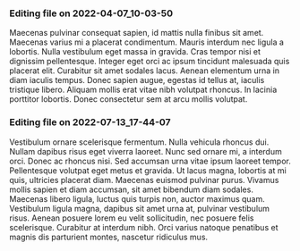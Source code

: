 

### Editing file on 2022-04-07_10-03-50

Maecenas pulvinar consequat sapien, id mattis nulla finibus sit amet. Maecenas varius mi a placerat condimentum. Mauris interdum nec ligula a lobortis. Nulla vestibulum eget massa in gravida. Cras tempor nisi et dignissim pellentesque. Integer eget orci ac ipsum tincidunt malesuada quis placerat elit. Curabitur sit amet sodales lacus. Aenean elementum urna in diam iaculis tempus. Donec sapien augue, egestas id tellus at, iaculis tristique libero. Aliquam mollis erat vitae nibh volutpat rhoncus. In lacinia porttitor lobortis. Donec consectetur sem at arcu mollis volutpat.




### Editing file on 2022-07-13_17-44-07

Vestibulum ornare scelerisque fermentum. Nulla vehicula rhoncus dui. Nullam dapibus risus eget viverra laoreet. Nunc sed ornare mi, a interdum orci. Donec ac rhoncus nisi. Sed accumsan urna vitae ipsum laoreet tempor. Pellentesque volutpat eget metus et gravida. Ut lacus magna, lobortis at mi quis, ultricies placerat diam. Maecenas euismod pulvinar purus. Vivamus mollis sapien et diam accumsan, sit amet bibendum diam sodales. Maecenas libero ligula, luctus quis turpis non, auctor maximus quam. Vestibulum ligula magna, dapibus sit amet urna at, pulvinar vestibulum risus. Aenean posuere lorem eu velit sollicitudin, nec posuere felis scelerisque. Curabitur at interdum nibh. Orci varius natoque penatibus et magnis dis parturient montes, nascetur ridiculus mus.



